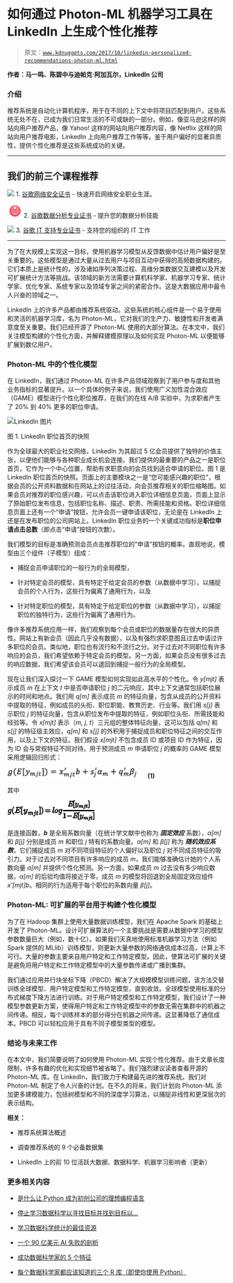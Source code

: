 # 如何通过 Photon-ML 机器学习工具在 LinkedIn 上生成个性化推荐

> 原文：[`www.kdnuggets.com/2017/10/linkedin-personalized-recommendations-photon-ml.html`](https://www.kdnuggets.com/2017/10/linkedin-personalized-recommendations-photon-ml.html)

**作者：马一鸣、陈碧中与迪帕克·阿加瓦尔，LinkedIn 公司**

### 介绍

推荐系统是自动化计算机程序，用于在不同的上下文中将项目匹配到用户。这些系统无处不在，已成为我们日常生活的不可或缺的一部分。例如，像亚马逊这样的网站向用户推荐产品，像 Yahoo! 这样的网站向用户推荐内容，像 Netflix 这样的网站向用户推荐电影，LinkedIn 上向用户推荐工作等等。鉴于用户偏好的显著异质性，提供个性化推荐是这些系统成功的关键。

* * *

## 我们的前三个课程推荐

![](img/0244c01ba9267c002ef39d4907e0b8fb.png) 1\. [谷歌网络安全证书](https://www.kdnuggets.com/google-cybersecurity) - 快速开启网络安全职业生涯。

![](img/e225c49c3c91745821c8c0368bf04711.png) 2\. [谷歌数据分析专业证书](https://www.kdnuggets.com/google-data-analytics) - 提升您的数据分析技能

![](img/0244c01ba9267c002ef39d4907e0b8fb.png) 3\. [谷歌 IT 支持专业证书](https://www.kdnuggets.com/google-itsupport) - 支持您的组织的 IT 工作

* * *

为了在大规模上实现这一目标，使用机器学习模型从反馈数据中估计用户偏好是至关重要的。这些模型是通过大量从过去用户与项目互动中获得的高频数据构建的。它们本质上是统计性的，涉及诸如序列决策过程、高维分类数据交互建模以及开发可扩展统计方法等挑战。该领域的新方法需要计算机科学家、机器学习专家、统计学家、优化专家、系统专家以及领域专家之间的紧密合作。这是大数据应用中最令人兴奋的领域之一。

LinkedIn 上的许多产品都由推荐系统驱动。这些系统的核心组件是一个易于使用和灵活的机器学习库，名为 Photon-ML，它对我们的生产力、敏捷性和开发者满意度至关重要。我们已经开源了 Photon-ML 使用的大部分算法。在本文中，我们关注模型构建的个性化方面，并解释建模原理以及如何实现 Photon-ML 以便能够扩展到数亿用户。

### Photon-ML 中的个性化模型

在 LinkedIn，我们通过 Photon-ML 在许多产品领域观察到了用户参与度和其他业务指标的显著提升。以一个具体的例子来说，我们使用广义加性混合效应（GAME）模型进行个性化职位推荐，在我们的在线 A/B 实验中，为求职者产生了 20% 到 40% 更多的职位申请。

![LinkedIn 图片](img/49da1fcd3e13df7ec6787de1b1df203e.png)

图 1\. LinkedIn 职位首页的快照

作为全球最大的职业社交网络，LinkedIn 为其超过 5 亿会员提供了独特的价值主张，以便他们能够与各种职业成长机会连接。我们提供的最重要的产品之一是职位首页，它作为一个中心位置，帮助有求职意向的会员找到适合申请的职位。图 1 是 LinkedIn 职位首页的快照。页面上的主要模块之一是“您可能感兴趣的职位”，根据会员的公开资料数据和在网站上的过往活动，向会员推荐相关的职位缩略图。如果会员对推荐的职位感兴趣，可以点击该职位进入职位详细信息页面，页面上显示了原始职位发布信息，包括职位名称、描述、职责、所需技能和资格。职位详细信息页面上还有一个“申请”按钮，允许会员一键申请该职位，无论是在 LinkedIn 上还是在发布职位的公司网站上。LinkedIn 职位业务的一个关键成功指标是**职位申请点击总数**（即点击“申请”按钮的次数）。

我们模型的目标是准确预测会员点击推荐职位的“申请”按钮的概率。直观地说，模型由三个组件（子模型）组成：

+   捕捉会员申请职位的一般行为的全局模型，

+   针对特定会员的模型，具有特定于给定会员的参数（从数据中学习），以捕捉会员的个人行为，这些行为偏离了通用行为，以及

+   针对特定职位的模型，具有特定于给定职位的参数（从数据中学习），以捕捉职位的独特行为，这些行为偏离了通用行为。

像许多推荐系统应用一样，我们观察到每个会员或职位的数据量存在很大的异质性。网站上有新会员（因此几乎没有数据），以及有强烈求职意图且过去申请过许多职位的会员。类似地，职位也有流行和不流行之分。对于过去对不同职位有许多响应的会员，我们希望依赖于特定会员的模型。另一方面，如果会员没有很多过去的响应数据，我们希望该会员可以退回到捕捉一般行为的全局模型。

现在让我们深入探讨一下 GAME 模型如何实现如此高水平的个性化。令 *y[mjt]* 表示成员 *m* 在上下文 *t* 中是否申请职位 *j* 的二元响应，其中上下文通常包括职位展示的时间和地点。我们用 *q[m]* 表示成员 *m* 的特征向量，包含从成员的公开资料中提取的特征，例如成员的头衔、职位职能、教育历史、行业等。我们用 *s[j]* 表示职位 *j* 的特征向量，包含从职位发布中提取的特征，例如职位头衔、所需技能和经验等。令 *x[mjt]* 表示（*m, j, t*）三元组的整体特征向量，这可以包括 *q[m]* 和 *s[j]* 的特征级主效应，*q[m]* 和 *s[j]* 的外积用于捕捉成员和职位特征之间的交互作用，以及上下文的特征。我们假设 *x[mjt]* 不包含成员 ID 或项目 ID 作为特征，因为 ID 会与常规特征不同对待。用于预测成员 *m* 申请职位 *j* 的概率的 GAME 模型采用逻辑回归形式：

![方程式](img/200876f8b83666b6a8eb38aff11812b3.png)      **(1)**

其中

![方程式](img/6761cbc6946e5453aa66a263baa73dec.png)

是连接函数，***b*** 是全局系数向量（在统计学文献中也称为 ***固定效应*** 系数），*α[m]* 和 *β[j]* 分别是成员 *m* 和职位 *j* 特有的系数向量。*α[m]* 和 *β[j]* 称为 ***随机效应系数***，它们捕捉成员 *m* 对不同项目特征的个人偏好以及职位 *j* 对不同成员特征的吸引力。对于过去对不同项目有许多响应的成员 *m*，我们能够准确估计她的个人系数向量 *α[m]* 并提供个性化预测。另一方面，如果成员 *m* 过去没有多少响应数据，*α[m]* 的后验均值将接近于零，成员 *m* 的模型将回退到全局固定效应组件 *x'[mjt]b*。相同的行为适用于每个职位的系数向量 *β[j]*。

### Photon-ML: 可扩展的平台用于构建个性化模型

为了在 Hadoop 集群上使用大量数据训练模型，我们在 Apache Spark 的基础上开发了 Photon-ML。设计可扩展算法的一个主要挑战是需要从数据中学习的模型参数数量巨大（例如，数十亿）。如果我们天真地使用标准机器学习方法（例如 Spark 提供的 MLlib）训练模型，则更新大量参数的网络通信成本过高，计算上不可行。大量的参数主要来自用户特定和工作特定模型。因此，使算法可扩展的关键是避免将用户特定和工作特定模型中的大量参数传递或广播到集群。

我们通过应用并行块坐标下降（PBCD）解决了大规模模型训练问题，该方法交替训练全球模型、用户特定模型和工作特定模型，直到收敛。全球模型使用标准的分布式梯度下降方法进行训练。对于用户特定模型和工作特定模型，我们设计了一种模型参数更新方案，使得用户特定和工作特定模型中的参数无需在集群中的机器之间传递。相反，每个训练样本的部分得分在机器之间传递。这显著降低了通信成本。PBCD 可以轻松应用于具有不同子模型类型的模型。

### 结论与未来工作

在本文中，我们简要说明了如何使用 Photon-ML 实现个性化推荐。由于文章长度限制，许多有趣的优化和实现细节被省略了。我们强烈建议读者查看开源的 Photon-ML 库。在 LinkedIn，我们致力于构建最先进的推荐系统。我们对 Photon-ML 制定了令人兴奋的计划。在不久的将来，我们计划向 Photon-ML 添加更多建模能力，包括树模型和不同的深度学习算法，以捕捉非线性和更深层次的表示结构。

**相关：**

+   推荐系统算法概述

+   调查推荐系统的 9 个必备数据集

+   LinkedIn 上的前 10 位活跃大数据、数据科学、机器学习影响者（更新）

### 更多相关内容

+   [是什么让 Python 成为初创公司的理想编程语言](https://www.kdnuggets.com/2021/12/makes-python-ideal-programming-language-startups.html)

+   [停止学习数据科学以寻找目标并找到目标以...](https://www.kdnuggets.com/2021/12/stop-learning-data-science-find-purpose.html)

+   [学习数据科学统计的最佳资源](https://www.kdnuggets.com/2021/12/springboard-top-resources-learn-data-science-statistics.html)

+   [一个 90 亿美元 AI 失败的剖析](https://www.kdnuggets.com/2021/12/9b-ai-failure-examined.html)

+   [成功数据科学家的 5 个特征](https://www.kdnuggets.com/2021/12/5-characteristics-successful-data-scientist.html)

+   [每个数据科学家都应该知道的三个 R 库（即使你使用 Python）](https://www.kdnuggets.com/2021/12/three-r-libraries-every-data-scientist-know-even-python.html)
